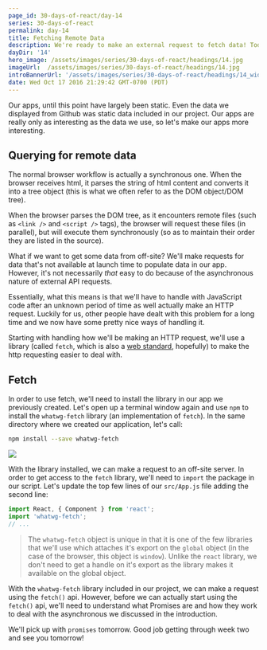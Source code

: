```yaml
---
page_id: 30-days-of-react/day-14
series: 30-days-of-react
permalink: day-14
title: Fetching Remote Data
description: We're ready to make an external request to fetch data! Today we're looking at the first step of making a call to an external API.
dayDir: '14'
hero_image: /assets/images/series/30-days-of-react/headings/14.jpg
imageUrl:  /assets/images/series/30-days-of-react/headings/14.jpg
introBannerUrl: '/assets/images/series/30-days-of-react/headings/14_wide.jpg'
date: Wed Oct 17 2016 21:29:42 GMT-0700 (PDT)
---
```


Our apps, until this point have largely been static. Even the data we displayed from Github was static data included in our project. Our apps are really only as interesting as the data we use, so let's make our apps more interesting.

## Querying for remote data

The normal browser workflow is actually a synchronous one. When the browser receives html, it parses the string of html content and converts it into a tree object (this is what we often refer to as the DOM object/DOM tree). 

When the browser parses the DOM tree, as it encounters remote files (such as `<link />` and `<script />` tags), the browser will request these files (in parallel), but will execute them synchronously (so as to maintain their order they are listed in the source). 

What if we want to get some data from off-site? We'll make requests for data that's not available at launch time to populate data in our app. However, it's not necessarily _that_ easy to do because of the asynchronous nature of external API requests. 

Essentially, what this means is that we'll have to handle with JavaScript code after an unknown period of time as well actually make an HTTP request. Luckily for us, other people have dealt with this problem for a long time and we now have some pretty nice ways of handling it.

Starting with handling how we'll be making an HTTP request, we'll use a library (called `fetch`, which is also a [web standard](https://fetch.spec.whatwg.org/), hopefully) to make the http requesting easier to deal with. 

## Fetch

In order to use fetch, we'll need to install the library in our app we previously created. Let's open up a terminal window again and use `npm` to install the `whatwg-fetch` library (an implementation of `fetch`). In the same directory where we created our application, let's call:

```bash
npm install --save whatwg-fetch
```

<img class="wide" src="{{ imagesDir }}/install-fetch.jpg" />

With the library installed, we can make a request to an off-site server. In order to get access to the `fetch` library, we'll need to `import` the package in our script. Let's update the top few lines of our `src/App.js` file adding the second line:

```javascript
import React, { Component } from 'react';
import 'whatwg-fetch';
// ...
```

> The `whatwg-fetch` object is unique in that it is one of the few libraries that we'll use which attaches it's export on the `global` object (in the case of the browser, this object is `window`). 
> Unlike the `react` library, we don't need to get a handle on it's export as the library makes it available on the global object.

With the `whatwg-fetch` library included in our project, we can make a request using the `fetch()` api. However, before we can actually start using the `fetch()` api, we'll need to understand what Promises are and how they work to deal with the asynchronous we discussed in the introduction. 

We'll pick up with `promises` tomorrow. Good job getting through week two and see you tomorrow!
